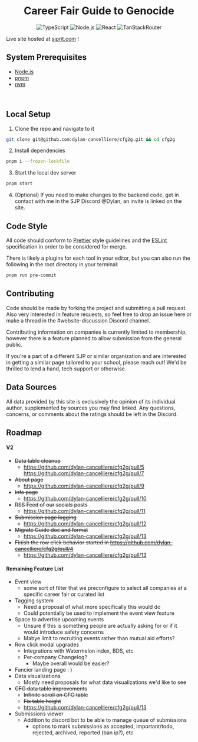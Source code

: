 <div align="center">

# Career Fair Guide to Genocide

![TypeScript](https://badgen.net/badge/TypeScript/5.5.3/blue)
![Node.js](https://badgen.net/badge/Node.js/20.0.0/green)
![React](https://badgen.net/badge/React/18.3.1/cyan)
![TanStackRouter](https://badgen.net/badge/TanStackRouter/1.77/yellow)

</div>

Live site hosted at [sjprit.com](https://sjprit.com) !

## **System Prerequisites**

-   [Node.js](https://nodejs.org/en/)
-   [pnpm](https://pnpm.io/installation)
-   [nvm](https://github.com/nvm-sh/nvm#installing-and-updating)

<br/>

## **Local Setup**

1. Clone the repo and navigate to it

```bash
git clone git@github.com:dylan-cancelliere/cfg2g.git && cd cfg2g
```

2. Install dependencies

```bash
pnpm i --frozen-lockfile
```

3. Start the local dev server

```bash
pnpm start
```

4. (Optional) If you need to make changes to the backend code, get in contact with me in the SJP Discord @Dylan, an invite is linked on the site.

## **Code Style**

All code should conform to [Prettier](https://prettier.io/) style guidelines and the [ESLint](https://eslint.org/) specification in order to be considered for merge.

There is likely a plugins for each tool in your editor, but you can also run the following in the root directory in your terminal:

```bash
pnpm run pre-commit
```

## **Contributing**

Code should be made by forking the project and submitting a pull request. Also very interested in feature requests, so feel free to drop an issue here or make a thread in the #website-discussion Discord channel.

Contributing information on companies is currently limited to membership, however there is a feature planned to allow submission from the general public.

If you're a part of a different SJP or similar organization and are interested in getting a similar page tailored to your school, please reach out! We'd be thrilled to lend a hand, tech support or otherwise.

## **Data Sources**

All data provided by this site is exclusively the opinion of its individual author, supplemented by sources you may find linked. Any questions, concerns, or comments about the ratings should be left in the Discord.

## Roadmap

#### V2

-   ~~Data table cleanup~~
    -   https://github.com/dylan-cancelliere/cfg2g/pull/5 https://github.com/dylan-cancelliere/cfg2g/pull/7
-   ~~About page~~
    -   https://github.com/dylan-cancelliere/cfg2g/pull/9
-   ~~Info page~~
    -   https://github.com/dylan-cancelliere/cfg2g/pull/10
-   ~~RSS Feed of our socials posts~~
    -   https://github.com/dylan-cancelliere/cfg2g/pull/11
-   ~~Submission page logging~~
    -   https://github.com/dylan-cancelliere/cfg2g/pull/12
-   ~~Migrate Guide doc and format~~
    -   https://github.com/dylan-cancelliere/cfg2g/pull/13
-   ~~Finish the row click behavior started in https://github.com/dylan-cancelliere/cfg2g/pull/4~~
    -   https://github.com/dylan-cancelliere/cfg2g/pull/13

#### Remaining Feature List

-   Event view
    -   some sort of filter that we preconfigure to select all companies at a specific career fair or curated list
-   Tagging system
    -   Need a proposal of what more specifically this would do
    -   Could potentially be used to implement the event view feature
-   Space to advertise upcoming events
    -   Unsure if this is something people are actually asking for or if it would introduce safety concerns
    -   Mabye limit to recruiting events rather than mutual aid efforts?
-   Row click modal upgrades
    -   Integrations with Watermelon index, BDS, etc
    -   Per-company Changelog?
        -   Maybe overall would be easier?
-   Fancier landing page : )
-   Data visualizations
    -   Mostly need proposals for what data visualizations we'd like to see
-   ~~CFG data table improvements~~
    -   ~~Infinite scroll on CFG table~~
    -   ~~Fix table height~~
    -   https://github.com/dylan-cancelliere/cfg2g/pull/13
-   Submissions viewer
    -   Addition to discord bot to be able to manage queue of submissions
        -   options to mark submissions as accepted, important/todo, rejected, archived, reported (ban ip?), etc
